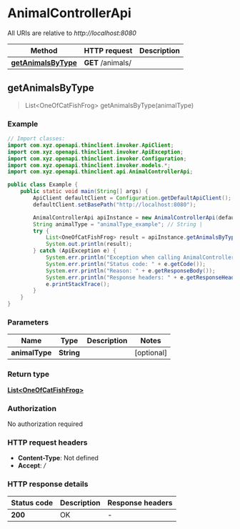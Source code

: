 # AnimalControllerApi

All URIs are relative to *http://localhost:8080*

Method | HTTP request | Description
------------- | ------------- | -------------
[**getAnimalsByType**](AnimalControllerApi.md#getAnimalsByType) | **GET** /animals/ | 



## getAnimalsByType

> List&lt;OneOfCatFishFrog&gt; getAnimalsByType(animalType)



### Example

```java
// Import classes:
import com.xyz.openapi.thinclient.invoker.ApiClient;
import com.xyz.openapi.thinclient.invoker.ApiException;
import com.xyz.openapi.thinclient.invoker.Configuration;
import com.xyz.openapi.thinclient.invoker.models.*;
import com.xyz.openapi.thinclient.api.AnimalControllerApi;

public class Example {
    public static void main(String[] args) {
        ApiClient defaultClient = Configuration.getDefaultApiClient();
        defaultClient.setBasePath("http://localhost:8080");

        AnimalControllerApi apiInstance = new AnimalControllerApi(defaultClient);
        String animalType = "animalType_example"; // String | 
        try {
            List<OneOfCatFishFrog> result = apiInstance.getAnimalsByType(animalType);
            System.out.println(result);
        } catch (ApiException e) {
            System.err.println("Exception when calling AnimalControllerApi#getAnimalsByType");
            System.err.println("Status code: " + e.getCode());
            System.err.println("Reason: " + e.getResponseBody());
            System.err.println("Response headers: " + e.getResponseHeaders());
            e.printStackTrace();
        }
    }
}
```

### Parameters


Name | Type | Description  | Notes
------------- | ------------- | ------------- | -------------
 **animalType** | **String**|  | [optional]

### Return type

[**List&lt;OneOfCatFishFrog&gt;**](OneOfCatFishFrog.md)

### Authorization

No authorization required

### HTTP request headers

- **Content-Type**: Not defined
- **Accept**: */*


### HTTP response details
| Status code | Description | Response headers |
|-------------|-------------|------------------|
| **200** | OK |  -  |

